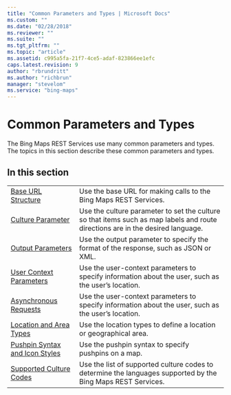 ```yaml
---
title: "Common Parameters and Types | Microsoft Docs"
ms.custom: ""
ms.date: "02/28/2018"
ms.reviewer: ""
ms.suite: ""
ms.tgt_pltfrm: ""
ms.topic: "article"
ms.assetid: c995a5fa-21f7-4ce5-adaf-823866ee1efc
caps.latest.revision: 9
author: "rbrundritt"
ms.author: "richbrun"
manager: "stevelom"
ms.service: "bing-maps"
---
```


# Common Parameters and Types

The Bing Maps REST Services use many common parameters and types. The topics in this section describe these common parameters and types.  
  
## In this section  
  
|||  
|-|-|  
|[Base URL Structure](bing-maps-rest-url-structure.md)|Use the base URL for making calls to the Bing Maps REST Services.|  
|[Culture Parameter](culture-parameter.md)|Use the culture parameter to set the culture so that items such as map labels and route directions are in the desired language.|  
|[Output Parameters](output-parameters.md)|Use the output parameter to specify the format of the response, such as JSON or XML.|  
|[User Context Parameters](user-context-parameters.md)|Use the user-context parameters to specify information about the user, such as the user’s location.|  
|[Asynchronous Requests](asynchronous-requests.md)|Use the user-context parameters to specify information about the user, such as the user’s location.|  
|[Location and Area Types](location-and-area-types.md)|Use the location types to define a location or geographical area.|  
|[Pushpin Syntax and Icon Styles](pushpin-syntax-and-icon-styles.md)|Use the pushpin syntax to specify pushpins on a map.|  
|[Supported Culture Codes](supported-culture-codes.md)|Use the list of supported culture codes to determine the languages supported by the Bing Maps REST Services.|